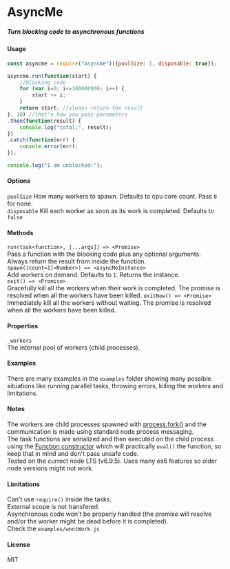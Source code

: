 # AsyncMe
##### Turn blocking code to asynchronous functions
#### Usage
```javascript
const asyncme = require("asyncme")({poolSize: 1, disposable: true});

asyncme.run(function(start) {
    //blocking code
    for (var i=0; i<=100000000; i++) {
        start += i;
    }
    return start; //always return the result
}, 10) //that's how you pass parameters
.then(function(result) {
    console.log("total:", result);
})
.catch(function(err) {
    console.error(err);
});

console.log("I am unblocked!");
```

#### Options
`poolSize` How many workers to spawn. Defaults to cpu core count. Pass `0` for none.  
`disposable` Kill each worker as soon as its work is completed. Defaults to `false`
#### Methods
`run(task<function>, [...args]) => <Promise>`  
Pass a function with the blocking code plus any optional arguments.  
Always return the result from inside the function.  
`spawn([count=1]<Number>) => <asyncMeInstance>`  
Add workers on demand. Defaults to `1`. Returns the instance.  
`exit() => <Promise>`  
Gracefully kill all the workers when their work is completed. The promise is resolved when all the workers have been killed.
`exitNow() => <Promise>`  
Immediately kill all the workers without waiting. The promise is resolved when all the workers have been killed.  
#### Properties
`_workers`  
The internal pool of workers (child processes).  
#### Examples
There are many examples in the `examples` folder showing many possible situations like running parallel tasks, throwing errors, killing the workers and limitations.
#### Notes
The workers are child processes spawned with [process.fork()](https://nodejs.org/api/child_process.html#child_process_child_process_fork_modulepath_args_options) and the communication is made using standard node process messaging.  
The task functions are serialized and then executed on the child process using the [Function constructor](https://developer.mozilla.org/en-US/docs/Web/JavaScript/Reference/Global_Objects/Function) which will practically `eval()` the function, so keep that in mind and don't pass unsafe code.  
Tested on the currect node LTS (v6.9.5). Uses many es6 features so older node versions might not work.  
#### Limitations
Can't use `require()` inside the tasks.  
External scope is not transfered.  
Asynchronous code won't be properly handled (the promise will resolve and/or the worker might be dead before it is completed).  
Check the `examples/wontWork.js`
#### License
MIT